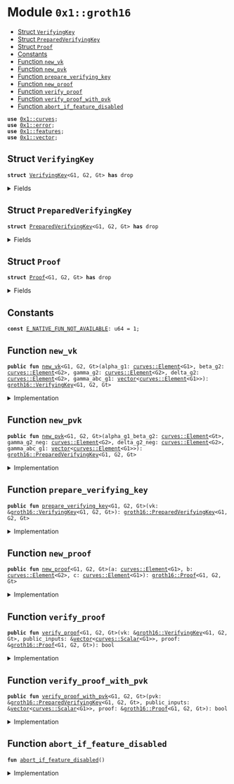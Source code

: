 
<a name="0x1_groth16"></a>

# Module `0x1::groth16`



-  [Struct `VerifyingKey`](#0x1_groth16_VerifyingKey)
-  [Struct `PreparedVerifyingKey`](#0x1_groth16_PreparedVerifyingKey)
-  [Struct `Proof`](#0x1_groth16_Proof)
-  [Constants](#@Constants_0)
-  [Function `new_vk`](#0x1_groth16_new_vk)
-  [Function `new_pvk`](#0x1_groth16_new_pvk)
-  [Function `prepare_verifying_key`](#0x1_groth16_prepare_verifying_key)
-  [Function `new_proof`](#0x1_groth16_new_proof)
-  [Function `verify_proof`](#0x1_groth16_verify_proof)
-  [Function `verify_proof_with_pvk`](#0x1_groth16_verify_proof_with_pvk)
-  [Function `abort_if_feature_disabled`](#0x1_groth16_abort_if_feature_disabled)


<pre><code><b>use</b> <a href="curves.md#0x1_curves">0x1::curves</a>;
<b>use</b> <a href="../../move-stdlib/doc/error.md#0x1_error">0x1::error</a>;
<b>use</b> <a href="../../move-stdlib/doc/features.md#0x1_features">0x1::features</a>;
<b>use</b> <a href="../../move-stdlib/doc/vector.md#0x1_vector">0x1::vector</a>;
</code></pre>



<a name="0x1_groth16_VerifyingKey"></a>

## Struct `VerifyingKey`



<pre><code><b>struct</b> <a href="groth16.md#0x1_groth16_VerifyingKey">VerifyingKey</a>&lt;G1, G2, Gt&gt; <b>has</b> drop
</code></pre>



<details>
<summary>Fields</summary>


<dl>
<dt>
<code>alpha_g1: <a href="curves.md#0x1_curves_Element">curves::Element</a>&lt;G1&gt;</code>
</dt>
<dd>

</dd>
<dt>
<code>beta_g2: <a href="curves.md#0x1_curves_Element">curves::Element</a>&lt;G2&gt;</code>
</dt>
<dd>

</dd>
<dt>
<code>gamma_g2: <a href="curves.md#0x1_curves_Element">curves::Element</a>&lt;G2&gt;</code>
</dt>
<dd>

</dd>
<dt>
<code>delta_g2: <a href="curves.md#0x1_curves_Element">curves::Element</a>&lt;G2&gt;</code>
</dt>
<dd>

</dd>
<dt>
<code>gamma_abc_g1: <a href="../../move-stdlib/doc/vector.md#0x1_vector">vector</a>&lt;<a href="curves.md#0x1_curves_Element">curves::Element</a>&lt;G1&gt;&gt;</code>
</dt>
<dd>

</dd>
</dl>


</details>

<a name="0x1_groth16_PreparedVerifyingKey"></a>

## Struct `PreparedVerifyingKey`



<pre><code><b>struct</b> <a href="groth16.md#0x1_groth16_PreparedVerifyingKey">PreparedVerifyingKey</a>&lt;G1, G2, Gt&gt; <b>has</b> drop
</code></pre>



<details>
<summary>Fields</summary>


<dl>
<dt>
<code>alpha_g1_beta_g2: <a href="curves.md#0x1_curves_Element">curves::Element</a>&lt;Gt&gt;</code>
</dt>
<dd>

</dd>
<dt>
<code>gamma_g2_neg: <a href="curves.md#0x1_curves_Element">curves::Element</a>&lt;G2&gt;</code>
</dt>
<dd>

</dd>
<dt>
<code>delta_g2_neg: <a href="curves.md#0x1_curves_Element">curves::Element</a>&lt;G2&gt;</code>
</dt>
<dd>

</dd>
<dt>
<code>gamma_abc_g1: <a href="../../move-stdlib/doc/vector.md#0x1_vector">vector</a>&lt;<a href="curves.md#0x1_curves_Element">curves::Element</a>&lt;G1&gt;&gt;</code>
</dt>
<dd>

</dd>
</dl>


</details>

<a name="0x1_groth16_Proof"></a>

## Struct `Proof`



<pre><code><b>struct</b> <a href="groth16.md#0x1_groth16_Proof">Proof</a>&lt;G1, G2, Gt&gt; <b>has</b> drop
</code></pre>



<details>
<summary>Fields</summary>


<dl>
<dt>
<code>a: <a href="curves.md#0x1_curves_Element">curves::Element</a>&lt;G1&gt;</code>
</dt>
<dd>

</dd>
<dt>
<code>b: <a href="curves.md#0x1_curves_Element">curves::Element</a>&lt;G2&gt;</code>
</dt>
<dd>

</dd>
<dt>
<code>c: <a href="curves.md#0x1_curves_Element">curves::Element</a>&lt;G1&gt;</code>
</dt>
<dd>

</dd>
</dl>


</details>

<a name="@Constants_0"></a>

## Constants


<a name="0x1_groth16_E_NATIVE_FUN_NOT_AVAILABLE"></a>



<pre><code><b>const</b> <a href="groth16.md#0x1_groth16_E_NATIVE_FUN_NOT_AVAILABLE">E_NATIVE_FUN_NOT_AVAILABLE</a>: u64 = 1;
</code></pre>



<a name="0x1_groth16_new_vk"></a>

## Function `new_vk`



<pre><code><b>public</b> <b>fun</b> <a href="groth16.md#0x1_groth16_new_vk">new_vk</a>&lt;G1, G2, Gt&gt;(alpha_g1: <a href="curves.md#0x1_curves_Element">curves::Element</a>&lt;G1&gt;, beta_g2: <a href="curves.md#0x1_curves_Element">curves::Element</a>&lt;G2&gt;, gamma_g2: <a href="curves.md#0x1_curves_Element">curves::Element</a>&lt;G2&gt;, delta_g2: <a href="curves.md#0x1_curves_Element">curves::Element</a>&lt;G2&gt;, gamma_abc_g1: <a href="../../move-stdlib/doc/vector.md#0x1_vector">vector</a>&lt;<a href="curves.md#0x1_curves_Element">curves::Element</a>&lt;G1&gt;&gt;): <a href="groth16.md#0x1_groth16_VerifyingKey">groth16::VerifyingKey</a>&lt;G1, G2, Gt&gt;
</code></pre>



<details>
<summary>Implementation</summary>


<pre><code><b>public</b> <b>fun</b> <a href="groth16.md#0x1_groth16_new_vk">new_vk</a>&lt;G1,G2,Gt&gt;(alpha_g1: <a href="curves.md#0x1_curves_Element">curves::Element</a>&lt;G1&gt;, beta_g2: <a href="curves.md#0x1_curves_Element">curves::Element</a>&lt;G2&gt;, gamma_g2: <a href="curves.md#0x1_curves_Element">curves::Element</a>&lt;G2&gt;, delta_g2: <a href="curves.md#0x1_curves_Element">curves::Element</a>&lt;G2&gt;, gamma_abc_g1: <a href="../../move-stdlib/doc/vector.md#0x1_vector">vector</a>&lt;<a href="curves.md#0x1_curves_Element">curves::Element</a>&lt;G1&gt;&gt;): <a href="groth16.md#0x1_groth16_VerifyingKey">VerifyingKey</a>&lt;G1,G2,Gt&gt; {
    <a href="groth16.md#0x1_groth16_abort_if_feature_disabled">abort_if_feature_disabled</a>();
    <a href="groth16.md#0x1_groth16_VerifyingKey">VerifyingKey</a> {
        alpha_g1,
        beta_g2,
        gamma_g2,
        delta_g2,
        gamma_abc_g1,
    }
}
</code></pre>



</details>

<a name="0x1_groth16_new_pvk"></a>

## Function `new_pvk`



<pre><code><b>public</b> <b>fun</b> <a href="groth16.md#0x1_groth16_new_pvk">new_pvk</a>&lt;G1, G2, Gt&gt;(alpha_g1_beta_g2: <a href="curves.md#0x1_curves_Element">curves::Element</a>&lt;Gt&gt;, gamma_g2_neg: <a href="curves.md#0x1_curves_Element">curves::Element</a>&lt;G2&gt;, delta_g2_neg: <a href="curves.md#0x1_curves_Element">curves::Element</a>&lt;G2&gt;, gamma_abc_g1: <a href="../../move-stdlib/doc/vector.md#0x1_vector">vector</a>&lt;<a href="curves.md#0x1_curves_Element">curves::Element</a>&lt;G1&gt;&gt;): <a href="groth16.md#0x1_groth16_PreparedVerifyingKey">groth16::PreparedVerifyingKey</a>&lt;G1, G2, Gt&gt;
</code></pre>



<details>
<summary>Implementation</summary>


<pre><code><b>public</b> <b>fun</b> <a href="groth16.md#0x1_groth16_new_pvk">new_pvk</a>&lt;G1,G2,Gt&gt;(alpha_g1_beta_g2: <a href="curves.md#0x1_curves_Element">curves::Element</a>&lt;Gt&gt;, gamma_g2_neg: <a href="curves.md#0x1_curves_Element">curves::Element</a>&lt;G2&gt;, delta_g2_neg: <a href="curves.md#0x1_curves_Element">curves::Element</a>&lt;G2&gt;, gamma_abc_g1: <a href="../../move-stdlib/doc/vector.md#0x1_vector">vector</a>&lt;<a href="curves.md#0x1_curves_Element">curves::Element</a>&lt;G1&gt;&gt;): <a href="groth16.md#0x1_groth16_PreparedVerifyingKey">PreparedVerifyingKey</a>&lt;G1,G2,Gt&gt; {
    <a href="groth16.md#0x1_groth16_abort_if_feature_disabled">abort_if_feature_disabled</a>();
    <a href="groth16.md#0x1_groth16_PreparedVerifyingKey">PreparedVerifyingKey</a> {
        alpha_g1_beta_g2,
        gamma_g2_neg,
        delta_g2_neg,
        gamma_abc_g1,
    }
}
</code></pre>



</details>

<a name="0x1_groth16_prepare_verifying_key"></a>

## Function `prepare_verifying_key`



<pre><code><b>public</b> <b>fun</b> <a href="groth16.md#0x1_groth16_prepare_verifying_key">prepare_verifying_key</a>&lt;G1, G2, Gt&gt;(vk: &<a href="groth16.md#0x1_groth16_VerifyingKey">groth16::VerifyingKey</a>&lt;G1, G2, Gt&gt;): <a href="groth16.md#0x1_groth16_PreparedVerifyingKey">groth16::PreparedVerifyingKey</a>&lt;G1, G2, Gt&gt;
</code></pre>



<details>
<summary>Implementation</summary>


<pre><code><b>public</b> <b>fun</b> <a href="groth16.md#0x1_groth16_prepare_verifying_key">prepare_verifying_key</a>&lt;G1,G2,Gt&gt;(vk: &<a href="groth16.md#0x1_groth16_VerifyingKey">VerifyingKey</a>&lt;G1,G2,Gt&gt;): <a href="groth16.md#0x1_groth16_PreparedVerifyingKey">PreparedVerifyingKey</a>&lt;G1,G2,Gt&gt; {
    <a href="groth16.md#0x1_groth16_abort_if_feature_disabled">abort_if_feature_disabled</a>();
    <a href="groth16.md#0x1_groth16_PreparedVerifyingKey">PreparedVerifyingKey</a> {
        alpha_g1_beta_g2: <a href="curves.md#0x1_curves_pairing">curves::pairing</a>&lt;G1,G2,Gt&gt;(&vk.alpha_g1, &vk.beta_g2),
        gamma_g2_neg: <a href="curves.md#0x1_curves_element_neg">curves::element_neg</a>(&vk.gamma_g2),
        delta_g2_neg: <a href="curves.md#0x1_curves_element_neg">curves::element_neg</a>(&vk.delta_g2),
        gamma_abc_g1: vk.gamma_abc_g1,
    }
}
</code></pre>



</details>

<a name="0x1_groth16_new_proof"></a>

## Function `new_proof`



<pre><code><b>public</b> <b>fun</b> <a href="groth16.md#0x1_groth16_new_proof">new_proof</a>&lt;G1, G2, Gt&gt;(a: <a href="curves.md#0x1_curves_Element">curves::Element</a>&lt;G1&gt;, b: <a href="curves.md#0x1_curves_Element">curves::Element</a>&lt;G2&gt;, c: <a href="curves.md#0x1_curves_Element">curves::Element</a>&lt;G1&gt;): <a href="groth16.md#0x1_groth16_Proof">groth16::Proof</a>&lt;G1, G2, Gt&gt;
</code></pre>



<details>
<summary>Implementation</summary>


<pre><code><b>public</b> <b>fun</b> <a href="groth16.md#0x1_groth16_new_proof">new_proof</a>&lt;G1,G2,Gt&gt;(a: <a href="curves.md#0x1_curves_Element">curves::Element</a>&lt;G1&gt;, b: <a href="curves.md#0x1_curves_Element">curves::Element</a>&lt;G2&gt;, c: <a href="curves.md#0x1_curves_Element">curves::Element</a>&lt;G1&gt;): <a href="groth16.md#0x1_groth16_Proof">Proof</a>&lt;G1,G2,Gt&gt; {
    <a href="groth16.md#0x1_groth16_abort_if_feature_disabled">abort_if_feature_disabled</a>();
    <a href="groth16.md#0x1_groth16_Proof">Proof</a> { a, b, c }
}
</code></pre>



</details>

<a name="0x1_groth16_verify_proof"></a>

## Function `verify_proof`



<pre><code><b>public</b> <b>fun</b> <a href="groth16.md#0x1_groth16_verify_proof">verify_proof</a>&lt;G1, G2, Gt&gt;(vk: &<a href="groth16.md#0x1_groth16_VerifyingKey">groth16::VerifyingKey</a>&lt;G1, G2, Gt&gt;, public_inputs: &<a href="../../move-stdlib/doc/vector.md#0x1_vector">vector</a>&lt;<a href="curves.md#0x1_curves_Scalar">curves::Scalar</a>&lt;G1&gt;&gt;, proof: &<a href="groth16.md#0x1_groth16_Proof">groth16::Proof</a>&lt;G1, G2, Gt&gt;): bool
</code></pre>



<details>
<summary>Implementation</summary>


<pre><code><b>public</b> <b>fun</b> <a href="groth16.md#0x1_groth16_verify_proof">verify_proof</a>&lt;G1,G2,Gt&gt;(vk: &<a href="groth16.md#0x1_groth16_VerifyingKey">VerifyingKey</a>&lt;G1,G2,Gt&gt;, public_inputs: &<a href="../../move-stdlib/doc/vector.md#0x1_vector">vector</a>&lt;<a href="curves.md#0x1_curves_Scalar">curves::Scalar</a>&lt;G1&gt;&gt;, proof: &<a href="groth16.md#0x1_groth16_Proof">Proof</a>&lt;G1,G2,Gt&gt;): bool {
    <a href="groth16.md#0x1_groth16_abort_if_feature_disabled">abort_if_feature_disabled</a>();
    <b>let</b> left = <a href="curves.md#0x1_curves_pairing">curves::pairing</a>&lt;G1,G2,Gt&gt;(&proof.a, &proof.b);
    <b>let</b> right_1 = <a href="curves.md#0x1_curves_pairing">curves::pairing</a>&lt;G1,G2,Gt&gt;(&vk.alpha_g1, &vk.beta_g2);

    <b>let</b> n = std::vector::length(public_inputs);
    <b>let</b> i = 0;
    <b>let</b> acc = *std::vector::borrow(&vk.gamma_abc_g1, 0);
    <b>while</b> (i &lt; n) {
        <b>let</b> cur_scalar = std::vector::borrow(public_inputs, i);
        <b>let</b> cur_point = std::vector::borrow(&vk.gamma_abc_g1, i+1);
        acc = <a href="curves.md#0x1_curves_element_add">curves::element_add</a>(&acc, &<a href="curves.md#0x1_curves_element_mul">curves::element_mul</a>(cur_scalar, cur_point));
        i = i + 1;
    };

    <b>let</b> right_2 = <a href="curves.md#0x1_curves_pairing">curves::pairing</a>(&acc, &vk.gamma_g2);
    <b>let</b> right_3 = <a href="curves.md#0x1_curves_pairing">curves::pairing</a>(&proof.c, &vk.delta_g2);
    <b>let</b> right = <a href="curves.md#0x1_curves_element_add">curves::element_add</a>(&<a href="curves.md#0x1_curves_element_add">curves::element_add</a>(&right_1, &right_2), &right_3);
    <a href="curves.md#0x1_curves_element_eq">curves::element_eq</a>(&left, &right)
}
</code></pre>



</details>

<a name="0x1_groth16_verify_proof_with_pvk"></a>

## Function `verify_proof_with_pvk`



<pre><code><b>public</b> <b>fun</b> <a href="groth16.md#0x1_groth16_verify_proof_with_pvk">verify_proof_with_pvk</a>&lt;G1, G2, Gt&gt;(pvk: &<a href="groth16.md#0x1_groth16_PreparedVerifyingKey">groth16::PreparedVerifyingKey</a>&lt;G1, G2, Gt&gt;, public_inputs: &<a href="../../move-stdlib/doc/vector.md#0x1_vector">vector</a>&lt;<a href="curves.md#0x1_curves_Scalar">curves::Scalar</a>&lt;G1&gt;&gt;, proof: &<a href="groth16.md#0x1_groth16_Proof">groth16::Proof</a>&lt;G1, G2, Gt&gt;): bool
</code></pre>



<details>
<summary>Implementation</summary>


<pre><code><b>public</b> <b>fun</b> <a href="groth16.md#0x1_groth16_verify_proof_with_pvk">verify_proof_with_pvk</a>&lt;G1,G2,Gt&gt;(pvk: &<a href="groth16.md#0x1_groth16_PreparedVerifyingKey">PreparedVerifyingKey</a>&lt;G1,G2,Gt&gt;, public_inputs: &<a href="../../move-stdlib/doc/vector.md#0x1_vector">vector</a>&lt;<a href="curves.md#0x1_curves_Scalar">curves::Scalar</a>&lt;G1&gt;&gt;, proof: &<a href="groth16.md#0x1_groth16_Proof">Proof</a>&lt;G1,G2,Gt&gt;): bool {
    <a href="groth16.md#0x1_groth16_abort_if_feature_disabled">abort_if_feature_disabled</a>();
    <b>let</b> scalars: <a href="../../move-stdlib/doc/vector.md#0x1_vector">vector</a>&lt;<a href="curves.md#0x1_curves_Scalar">curves::Scalar</a>&lt;G1&gt;&gt; = <a href="../../move-stdlib/doc/vector.md#0x1_vector">vector</a>[<a href="curves.md#0x1_curves_scalar_from_u64">curves::scalar_from_u64</a>&lt;G1&gt;(1)];
    std::vector::append(&<b>mut</b> scalars, *public_inputs);
    <b>let</b> g1_elements: <a href="../../move-stdlib/doc/vector.md#0x1_vector">vector</a>&lt;<a href="curves.md#0x1_curves_Element">curves::Element</a>&lt;G1&gt;&gt; = <a href="../../move-stdlib/doc/vector.md#0x1_vector">vector</a>[proof.a, <a href="curves.md#0x1_curves_simul_element_mul">curves::simul_element_mul</a>(&scalars, &pvk.gamma_abc_g1), proof.c];
    <b>let</b> g2_elements: <a href="../../move-stdlib/doc/vector.md#0x1_vector">vector</a>&lt;<a href="curves.md#0x1_curves_Element">curves::Element</a>&lt;G2&gt;&gt; = <a href="../../move-stdlib/doc/vector.md#0x1_vector">vector</a>[proof.b, pvk.gamma_g2_neg, pvk.delta_g2_neg];

    <a href="curves.md#0x1_curves_element_eq">curves::element_eq</a>(&pvk.alpha_g1_beta_g2, &<a href="curves.md#0x1_curves_multi_pairing">curves::multi_pairing</a>&lt;G1,G2,Gt&gt;(&g1_elements, &g2_elements))
}
</code></pre>



</details>

<a name="0x1_groth16_abort_if_feature_disabled"></a>

## Function `abort_if_feature_disabled`



<pre><code><b>fun</b> <a href="groth16.md#0x1_groth16_abort_if_feature_disabled">abort_if_feature_disabled</a>()
</code></pre>



<details>
<summary>Implementation</summary>


<pre><code><b>fun</b> <a href="groth16.md#0x1_groth16_abort_if_feature_disabled">abort_if_feature_disabled</a>() {
    <b>if</b> (!std::features::groth16_enabled()) {
        <b>abort</b>(std::error::invalid_state(<a href="groth16.md#0x1_groth16_E_NATIVE_FUN_NOT_AVAILABLE">E_NATIVE_FUN_NOT_AVAILABLE</a>))
    };
}
</code></pre>



</details>


[move-book]: https://move-language.github.io/move/introduction.html
